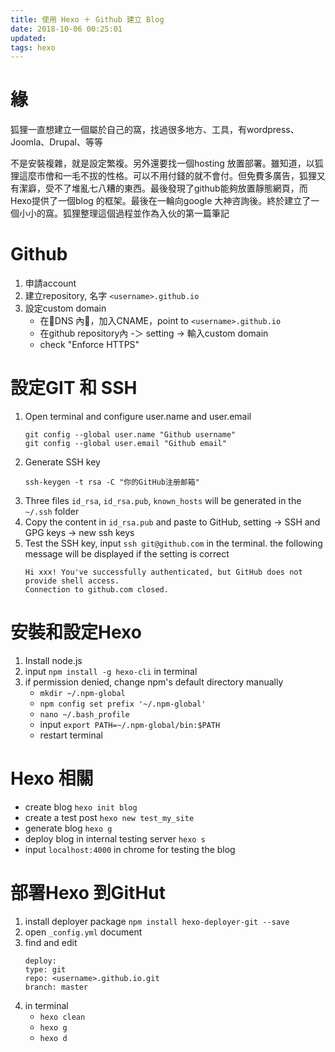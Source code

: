 ```yaml
---
title: 使用 Hexo ＋ Github 建立 Blog
date: 2018-10-06 00:25:01
updated:
tags: hexo
---
```


# 緣
狐狸一直想建立一個屬於自己的窩，找過很多地方、工具，有wordpress、Joomla、Drupal、等等

不是安裝複雜，就是設定繁複。另外還要找一個hosting 放置部署。雖知道，以狐狸這麼市儈和一毛不拔的性格。可以不用付錢的就不會付。但免費多廣告，狐狸又有潔廦，受不了堆亂七八糟的東西。最後發現了github能夠放置靜態網頁，而Hexo提供了一個blog 的框架。最後在一輪向google 大神咨詢後。終於建立了一個小小的窩。狐狸整理這個過程並作為入伙的第一篇筆記

# Github
1. 申請account
1. 建立repository, 名字 `<username>.github.io`
1. 設定custom domain
    * 在DNS 內，加入CNAME，point to `<username>.github.io`
    * 在github repository內 -＞ setting -> 輸入custom domain
    * check "Enforce HTTPS" 

# 設定GIT 和 SSH
1. Open terminal and configure user.name and user.email
    ```
    git config --global user.name "Github username"
    git config --global user.email "Github email"
    ```
1. Generate SSH key
    ``` 
    ssh-keygen -t rsa -C "你的GitHub注册邮箱"
    ```
1. Three files `id_rsa`, `id_rsa.pub`, `known_hosts` will be generated in the `~/.ssh` folder
1. Copy the content in `id_rsa.pub` and paste to GitHub, setting -> SSH and GPG keys -> new ssh keys
1. Test the SSH key, input `ssh git@github.com` in the terminal. the following message will be displayed if the setting is correct
    ```
    Hi xxx! You've successfully authenticated, but GitHub does not provide shell access.
    Connection to github.com closed.
    ```
# 安裝和設定Hexo
1. Install node.js
1. input `npm install -g hexo-cli` in terminal
1. if permission denied, change npm's default directory manually
    * `mkdir ~/.npm-global`
    * `npm config set prefix '~/.npm-global'`
    * `nano ~/.bash_profile`
    * input `export PATH=~/.npm-global/bin:$PATH`
    * restart terminal

# Hexo 相關
* create blog `hexo init blog`
* create a test post `hexo new test_my_site`
* generate blog `hexo g`
* deploy blog in internal testing server `hexo s`
* input `localhost:4000` in chrome for testing the blog

# 部署Hexo 到GitHut
1. install deployer package `npm install hexo-deployer-git --save`
1. open `_config.yml` document
1. find and edit
    ```
    deploy: 
    type: git
    repo: <username>.github.io.git
    branch: master
    ```
1. in terminal
    * `hexo clean`
    * `hexo g`
    * `hexo d`
